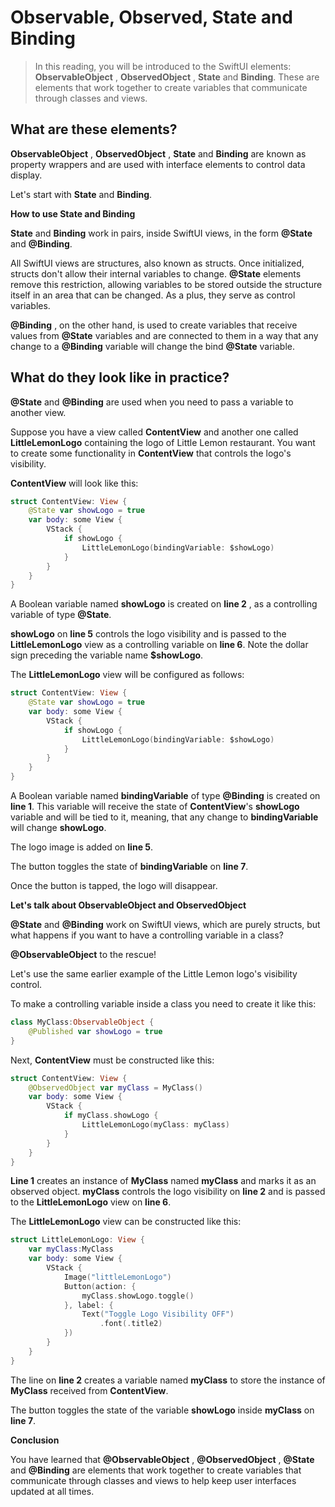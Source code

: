 # **Observable, Observed, State and Binding**

> In this reading, you will be introduced to the SwiftUI elements: **ObservableObject** , **ObservedObject** , **State** and **Binding**. These are elements that work together to create variables that communicate through classes and views.

## **What are these elements?**

**ObservableObject** , **ObservedObject** , **State** and **Binding** are known as property wrappers and are used with interface elements to control data display.

Let's start with **State** and **Binding**.

**How to use State and Binding**

**State** and **Binding** work in pairs, inside SwiftUI views, in the form **@State** and **@Binding**.

All SwiftUI views are structures, also known as structs. Once initialized, structs don't allow their internal variables to change. **@State** elements remove this restriction, allowing variables to be stored outside the structure itself in an area that can be changed. As a plus, they serve as control variables.

**@Binding** , on the other hand, is used to create variables that receive values from **@State** variables and are connected to them in a way that any change to a **@Binding** variable will change the bind **@State** variable.

## **What do they look like in practice?**

**@State** and **@Binding** are used when you need to pass a variable to another view.

Suppose you have a view called **ContentView** and another one called **LittleLemonLogo** containing the logo of Little Lemon restaurant. You want to create some functionality in **ContentView** that controls the logo's visibility.

**ContentView** will look like this:

```swift
struct ContentView: View {
    @State var showLogo = true
    var body: some View {
        VStack {
            if showLogo {
                LittleLemonLogo(bindingVariable: $showLogo)
            }
        }
    }
}
```

A Boolean variable named **showLogo** is created on **line 2** , as a controlling variable of type **@State**.

**showLogo** on **line 5** controls the logo visibility and is passed to the **LittleLemonLogo** view as a controlling variable on **line 6**. Note the dollar sign preceding the variable name **$showLogo**.

The **LittleLemonLogo** view will be configured as follows:

```swift
struct ContentView: View {
    @State var showLogo = true
    var body: some View {
        VStack {
            if showLogo {
                LittleLemonLogo(bindingVariable: $showLogo)
            }
        }
    }
}
```

A Boolean variable named **bindingVariable** of type **@Binding** is created on **line 1**. This variable will receive the state of **ContentView**'s **showLogo** variable and will be tied to it, meaning, that any change to **bindingVariable** will change **showLogo**.

The logo image is added on **line 5**.

The button toggles the state of **bindingVariable** on **line 7**.

Once the button is tapped, the logo will disappear.

**Let's talk about ObservableObject and ObservedObject**

**@State** and **@Binding** work on SwiftUI views, which are purely structs, but what happens if you want to have a controlling variable in a class?

**@ObservableObject** to the rescue!

Let's use the same earlier example of the Little Lemon logo's visibility control.

To make a controlling variable inside a class you need to create it like this:

```swift
class MyClass:ObservableObject { 
    @Published var showLogo = true
}
```

Next, **ContentView** must be constructed like this:

```swift
struct ContentView: View {
    @ObservedObject var myClass = MyClass()
    var body: some View {
        VStack {
            if myClass.showLogo {
                LittleLemonLogo(myClass: myClass)
            }
        }
    }
}
```

**Line 1** creates an instance of **MyClass** named **myClass** and marks it as an observed object. **myClass** controls the logo visibility on **line 2** and is passed to the **LittleLemonLogo** view on **line 6**.

The **LittleLemonLogo** view can be constructed like this:
```swift
struct LittleLemonLogo: View {
    var myClass:MyClass
    var body: some View {
        VStack {
            Image("littleLemonLogo") 
            Button(action: {
                myClass.showLogo.toggle()
            }, label: {
                Text("Toggle Logo Visibility OFF")
                    .font(.title2)
            })
        }
    }
} 
```

The line on **line 2** creates a variable named **myClass** to store the instance of **MyClass** received from **ContentView**.

The button toggles the state of the variable **showLogo** inside **myClass** on **line 7**.

**Conclusion**

You have learned that **@ObservableObject** , **@ObservedObject** , **@State** and **@Binding** are elements that work together to create variables that communicate through classes and views to help keep user interfaces updated at all times.